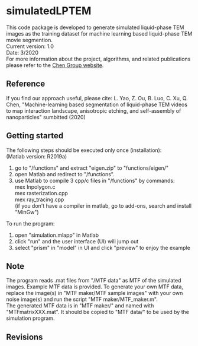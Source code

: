 # simulatedLPTEM
This code package is developed to generate simulated liquid-phase TEM images as the training dataset for machine learning based liquid-phase TEM movie segmention.  
Current version: 1.0  
Date: 3/2020  
For more information about the project, algorithms, and related publications please refer to the [Chen Group website](https://chenlab.matse.illinois.edu/).

Reference
---------------
If you find our approach useful, please cite: L. Yao, Z. Ou, B. Luo, C. Xu, Q. Chen, "Machine-learning based segmentation of liquid-phase TEM videos to map interaction landscape, anisotropic etching, and self-assembly of nanoparticles" sumbitted (2020)

Getting started
---------------
The following steps should be executed only once (installation):  
(Matlab version: R2019a)  
1. go to "/functions" and extract "eigen.zip" to "functions/eigen/"  
2. open Matlab and redirect to "/functions".  
3. use Matlab to compile 3 cpp/c files in "/functions" by commands:  
   mex Inpolygon.c  
   mex rasterization.cpp  
   mex ray_tracing.cpp  
   (if you don't have a compiler in matlab, go to add-ons, search and install "MinGw")  
   
To run the program:  
1. open "simulation.mlapp" in Matlab  
2. click "run" and the user interface (UI) will jump out  
3. select "prism" in "model" in UI and click "preview" to enjoy the example  

Note
---------------
The program reads .mat files from "/MTF data" as MTF of the simulated images. Example MTF data is provided. To generate your own MTF data, replace the image(s) in "MTF maker/MTF sample images" with your own noise image(s) and run the script "MTF maker/MTF_maker.m".  
The generated MTF data is in "MTF maker/" and named with "MTFmatrixXXX.mat". It should be copied to "MTF data/" to be used by the simulation program.  

Revisions
---------------
